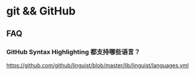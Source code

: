 # git && GitHub

## FAQ

### GitHub Syntax Highlighting 都支持哪些语言？

https://github.com/github/linguist/blob/master/lib/linguist/languages.yml
